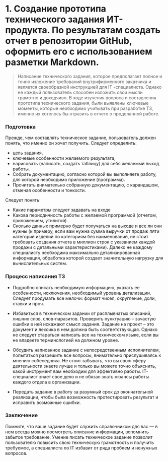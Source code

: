 # 1. Создание прототипа технического задания ИТ-продукта. По результатам создать отчет в репозитории GitHub, оформить его с использованием разметки Markdown. 

>Написание технического задания, которое предполагает полное и точно изложение требований внутрифирменного заказчика и является своеобразной инструкцией для IT -специалиста. Однако не каждый пользователь способен изложить свои мысли грамотно и доходчиво. 
В ходе изучения вопроса и составления прототипа технического задания, были выявлены ключевые моменты, которые необходимо учитывать при разработке ТЗ, именно их хотелось бы отразить в отчете о проделанной работе.

### Подготовка
Прежде, чем составлять техническое задание, пользователь должен понять, что именно он хочет получить. 
Следует определить:
- цель задания, 
- ключевые особенности желаемого результата, 
- нарисовать (написать, создать таблицу) для себя желаемый выход работы.
- Собрать документацию, согласно которой вы выполняете работу, для которой необходимо приложение (программа). 
- Прочитать внимательно собранную документацию, с карандашом, отмечая особенности и тонкости.

Следует понять:
- Какие параметры следует задавать на входе 
- Какова периодичность работы с желаемой программой (отчетом, приложением, утилитой)
- Сколько данных примерно будет получаться на выходе и все ли они нужны (к примеру, если вам нужна сумма выручки от продаж пяти категорий изделий по категориям без наименований, не стоит требовать создания отчета в миллион строк с указанием каждой продажи с детальными характеристиками). Далеко не каждому специалисту необходима максимально детализированная информация, обработка которой создает значительную нагрузку для вычислительных систем.

### Процесс написания ТЗ

- Подробно описать необходимую информацию, указать ее особенности, исключения, необходимый уровень детализации. 
Следует продумать все мелочи: формат чисел, округление, доли, ставки и проч.

- Избавиться в техническом задании от расплывчатых описаний, лишних слов, слов-паразитов. 
Проверить пунктуацию – зачастую ошибки в ней искажают смысл задания. 
Задание на проект – это документ и лексика в нем должна быть соответствующая. 
Однако не следует стараться написать все на техническом языке, если вы не владеете терминологией на должном уровне.

- Обсудить написанное задание с непосредственным исполнителем, попытаться разрешить все вопросы, внимательно прислушиваясь к мнению собеседника. Не стоит забывать, что вы свою сферу деятельности знаете лучше и только вы можете точно объяснить, какой инструмент вам необходим для эффективно работы. IT-специалист знает свое дело и не обязан знать нюансы работы каждого отдела в организации.

- Передать задание в работу за разумный срок до окончательной реализации, чтобы была возможность протестировать результат и исправить возможные ошибки.

### Заключение
Помните, что ваше задание будет служить справочником для вас — в нем всегда можно посмотреть описание информации, вспомнить забытое требование.
Умение писать техническое задание позволит пользователю повысить свою техническую грамотность и получить требуемое, а специалиста по IT избавит от ряда проблем и ненужных вопросов.
